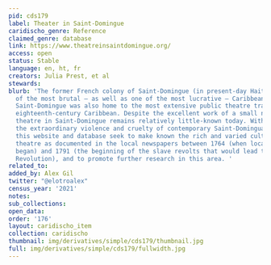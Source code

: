 ```yaml
---
pid: cds179
label: Theater in Saint-Domingue
caridischo_genre: Reference
claimed_genre: database
link: https://www.theatreinsaintdomingue.org/
access: open
status: Stable
language: en, ht, fr
creators: Julia Prest, et al
stewards:
blurb: 'The former French colony of Saint-Domingue (in present-day Haiti) was one
  of the most brutal – as well as one of the most lucrative – Caribbean slave colonies.
  Saint-Domingue was also home to the most extensive public theatre tradition in the
  eighteenth-century Caribbean. Despite the excellent work of a small number of researchers,
  theatre in Saint-Domingue remains relatively little-known today. Without overlooking
  the extraordinary violence and cruelty of contemporary Saint-Dominguan society,
  this website and database seek to make known the rich and varied culture of public
  theatre as documented in the local newspapers between 1764 (when local print production
  began) and 1791 (the beginning of the slave revolts that would lead to the Haitian
  Revolution), and to promote further research in this area. '
related_to:
added_by: Alex Gil
twitter: "@elotroalex"
census_year: '2021'
notes:
sub_collections:
open_data:
order: '176'
layout: caridischo_item
collection: caridischo
thumbnail: img/derivatives/simple/cds179/thumbnail.jpg
full: img/derivatives/simple/cds179/fullwidth.jpg
---
```

